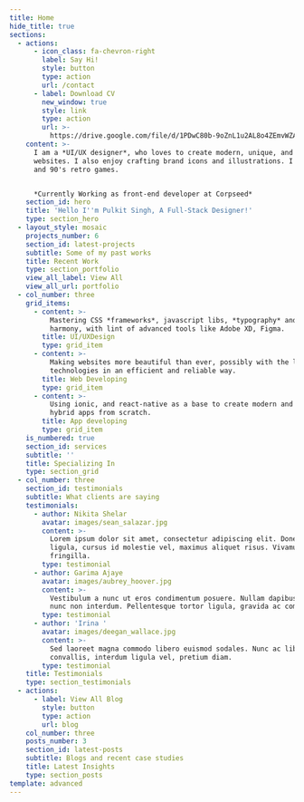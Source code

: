 ```yaml
---
title: Home
hide_title: true
sections:
  - actions:
      - icon_class: fa-chevron-right
        label: Say Hi!
        style: button
        type: action
        url: /contact
      - label: Download CV
        new_window: true
        style: link
        type: action
        url: >-
          https://drive.google.com/file/d/1PDwC80b-9oZnL1u2AL8o4ZEmvWZAsc3d/view?usp=sharing
    content: >-
      I am a *UI/UX designer*, who loves to create modern, unique, and clean
      websites. I also enjoy crafting brand icons and illustrations. I love cats
      and 90's retro games.


      *Currently Working as front-end developer at Corpseed*
    section_id: hero
    title: 'Hello I''m Pulkit Singh, A Full-Stack Designer!'
    type: section_hero
  - layout_style: mosaic
    projects_number: 6
    section_id: latest-projects
    subtitle: Some of my past works
    title: Recent Work
    type: section_portfolio
    view_all_label: View All
    view_all_url: portfolio
  - col_number: three
    grid_items:
      - content: >-
          Mastering CSS *frameworks*, javascript libs, *typography* and color
          harmony, with lint of advanced tools like Adobe XD, Figma.
        title: UI/UXDesign
        type: grid_item
      - content: >-
          Making websites more beautiful than ever, possibly with the latest web
          technologies in an efficient and reliable way.
        title: Web Developing
        type: grid_item
      - content: >-
          Using ionic, and react-native as a base to create modern and beautiful
          hybrid apps from scratch.
        title: App developing
        type: grid_item
    is_numbered: true
    section_id: services
    subtitle: ''
    title: Specializing In
    type: section_grid
  - col_number: three
    section_id: testimonials
    subtitle: What clients are saying
    testimonials:
      - author: Nikita Shelar
        avatar: images/sean_salazar.jpg
        content: >-
          Lorem ipsum dolor sit amet, consectetur adipiscing elit. Donec nisl
          ligula, cursus id molestie vel, maximus aliquet risus. Vivamus in nibh
          fringilla.
        type: testimonial
      - author: Garima Ajaye
        avatar: images/aubrey_hoover.jpg
        content: >-
          Vestibulum a nunc ut eros condimentum posuere. Nullam dapibus quis
          nunc non interdum. Pellentesque tortor ligula, gravida ac commodo eu.
        type: testimonial
      - author: 'Irina '
        avatar: images/deegan_wallace.jpg
        content: >-
          Sed laoreet magna commodo libero euismod sodales. Nunc ac libero
          convallis, interdum ligula vel, pretium diam.
        type: testimonial
    title: Testimonials
    type: section_testimonials
  - actions:
      - label: View All Blog
        style: button
        type: action
        url: blog
    col_number: three
    posts_number: 3
    section_id: latest-posts
    subtitle: Blogs and recent case studies
    title: Latest Insights
    type: section_posts
template: advanced
---
```


